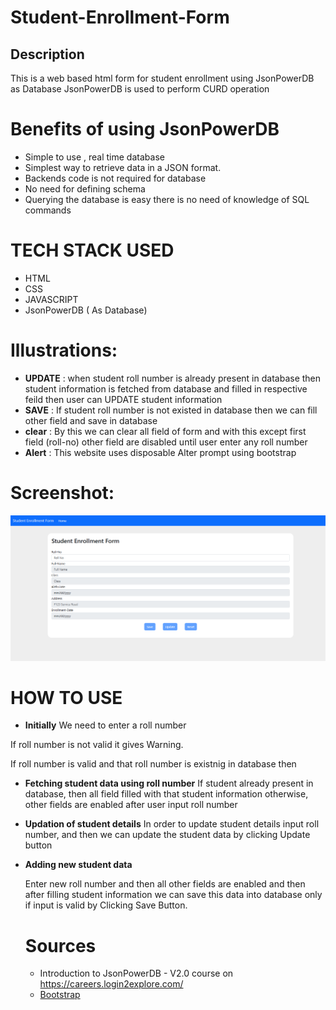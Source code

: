 # Student-Enrollment-Form
## Description 
This is a web based html form for student enrollment using JsonPowerDB as Database 
JsonPowerDB is used to perform CURD operation 


# Benefits of using JsonPowerDB
* Simple to use , real time database
* Simplest way to retrieve data in a JSON format.
* Backends code is not required for database 
* No need for defining schema 
* Querying the database is easy there is no need  of knowledge of SQL commands

# TECH STACK USED
* HTML
* CSS
* JAVASCRIPT 
* JsonPowerDB ( As Database)

# Illustrations:
* **UPDATE** : when student roll number is already present in database then student information is fetched from database and filled in respective feild then user can UPDATE student information 
* **SAVE** : If student roll number is not existed in database then we can fill other field and save in database
* **clear** : By this we can clear all field of form and with this except first field (roll-no) other field are disabled until user enter any roll number
* **Alert** : This website uses disposable Alter prompt using bootstrap

# Screenshot:
<img src="./Screenshot%20(11).png">

# HOW TO USE

* **Initially**
We need to enter a roll number 

If roll number is not valid it gives Warning.

If roll number is valid and that roll number is existnig in database then

* **Fetching student data using roll number**
  If student already present in database, then all field filled with that student information
  otherwise, other fields are enabled after user input roll number
  
* **Updation of student details**
  In order to update student details input roll number, and then we can update the student data by clicking Update button

* **Adding new student data**

  Enter new roll number and then all other fields are enabled and then after filling student information we can save this data into database only if input is valid by Clicking Save Button.
  
  # Sources
  * Introduction to JsonPowerDB - V2.0 course  on https://careers.login2explore.com/
  * [Bootstrap](https://getbootstrap.com/docs/5.0/getting-started/introduction/) 
